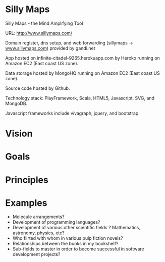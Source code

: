 Silly Maps
===

Silly Maps - the Mind Amplifying Tool

URL: http://www.sillymaps.com/

Domain register, dns setup, and web forwarding (sillymaps -> www.sillymaps.com) provided by gandi.net

App hosted on infinite-citadel-9265.herokuapp.com by Heroko running on Amazon EC2 (East coast US zone).

Data storage hosted by MongoHQ running on Amazon EC2 (East coast US zone).

Source code hosted by Github.

Technology stack: PlayFramework, Scala, HTML5, Javascript, SVG, and MongoDB.

Javascript frameworks include vivagraph, jquery, and bootstrap


Vision
====


Goals
====


Principles
====


Examples
====

- Molecule arrangements?
- Development of programming languages?
- Development of various other scientific fields ? Mathematics, astronomy, physics, etc?
- Who flirted with whom in various pulp fiction novels?
- Relationships between the books in my bookshelf?
- Sub-fields to master in order to become successful in software development projects?